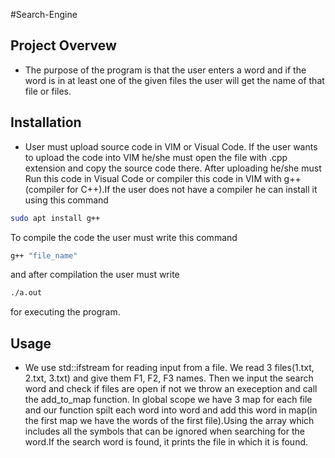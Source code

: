 #Search-Engine

## Project Overvew
- The purpose of the program is that the user enters a word and if the word is in at least one of the given files the user will get the name of that file or files.

## Installation
- User must upload source code in VIM or Visual Code. If the user wants to upload the code into VIM he/she must open the file with .cpp extension and copy the source code there. After uploading he/she must Run this code in Visual Code or compiler this code in VIM with g++(compiler for C++).If the user does  not have a compiler he can install it using this command 

```sh
sudo apt install g++ 
```
To compile the code the user must write this command

```sh
g++ "file_name"
```
and after compilation the user must write

```sh
./a.out
```
for executing the program.

## Usage
- We use std::ifstream for reading input from a file. We read 3 files(1.txt, 2.txt, 3.txt) and give them F1, F2, F3 names. Then we input the search word and check if files are open if not we throw an exeception and call the add_to_map function. In global scope we have 3 map for each file and our function spilt each word into word and add this word in map(in the first map we have the words of the first file).Using the array which includes all the symbols that can be ignored when searching for the word.If the search word is found, it prints the file in which it is found. 
